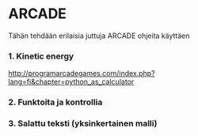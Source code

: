 # ARCADE
Tähän tehdään erilaisia juttuja ARCADE ohjeita käyttäen

### 1. Kinetic energy
http://programarcadegames.com/index.php?lang=fi&chapter=python_as_calculator

### 2. Funktoita ja kontrollia

### 3. Salattu teksti (yksinkertainen malli)